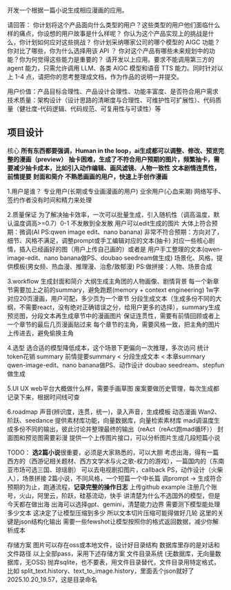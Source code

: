 开发一个根据一篇小说生成相应漫画的应用。

请回答：
你计划将这个产品面向什么类型的用户？这些类型的用户他们面临什么样的痛点，你设想的用户故事是什么样呢？
你认为这个产品实现上的挑战是什么，你计划如何应对这些挑战？
你计划采纳哪家公司的哪个模型的 AIGC 功能？你对比了哪些，你为什么选择用该 API ？
你对这个产品有哪些未来规划中的功能？你为何觉得这些能力是重要的？
请开发以上应用。要求不能调用第三方的 agent 能力，只需允许调用 LLM、各类 AIGC 模型和语音 TTS 能力。同时针对以上 1-4 点，请把你的思考整理成文档，作为作品的说明一并提交。

用户价值：产品目标合理性、产品设计合理性、功能丰富度、是否符合用户需求
技术质量：架构设计（设计思路的清晰度与合理性、可维护性可扩展性）、代码质量（健壮度-代码逻辑、代码规范、可复用性与可读性）等

## 项目设计

核心
**所有东西都要强调，Human in the loop，ai生成都可以调整、修改、预览完整的漫画（preview）**
**抽卡困难，生成了不符合用户预期的图片，频繁抽卡，需要减少抽卡成本，比如引入动作编辑、画风滤镜、人物一致性**
**文本剧情连贯性，前情提要**
**封面和简介**
**不熟悉画画的用户，快速上手创作漫画**

1.用户是谁？
专业用户(长期或专业画漫画的用户)
业余用户(心血来潮)
网络写手、签约作者没有时间和精力来处理

2.质量保证
为了解决抽卡效率，一次可以批量生成，引入随机性（调高温度，默认温度调高>=0.7）0-1 不发散到全发散
用户可以edit生成的图片
大体上符合预期：微调(AI PS:qwen image edit、nano banana)
非常不符合预期：方向对了，细节、风格不满足，调整prompt或手工编辑对应的文本(抽卡)
对应一些核心剧情，插入已经画好的图（用户上传自己画的）或者是 用户手工整理的文本(qwen-image-edit、nano banana做PS、doubao seedream做生成)
场景化、风格，提供模板(男女频、热血漫、推理漫、治愈/致郁漫)
PS:做拼接：人物、场景合成

3.workflow
生成封面和简介
大纲生成主角团的人物画像、剧情背景
每一个新章节需要加上之前的summary，避免跑题(memory + context engineering)
1w字对应20页漫画，用户可配，多少页为一个章节
分段生成文本（生成多份不同的大纲，不需要react，没有绝对正确错误之分，给用户更多的选择），summary生成预览图，分段文本再生成章节中的漫画图片
保证连贯性，需要有前情回顾或者上一个章节的最后几页漫画贴过来
每个章节的主角，需要风格一致，把主角的图片上传进去，避免偷换主角

4.选型
选合适的模型降低成本，这个场景下更偏向一次推理，多次访问
统计token花销
summary
前情提要summary < 分段生成文本 < 本章summary
qwen-image-edit、nano banana做PS、动作设计
doubao seedream、stepfun做生成

5.UI UX
web平台大概做什么样，需要手画草图
废案要做历史管理，每次生成都记录下来，根据时间线可查

6.roadmap
声音(辨识度，连贯，统一)，录入声音，生成模板
动态漫画
Wan2、阶跃、seedance
提供素材库功能，向量数据库，向量检索素材库
mad调温度生成多份不同的输出，彼此讨论并整理最终的输出（reAct（reAct跑mad循环））
封面图和预览图需要彩漫
提供一个上传图片接口，可以分析图片生成几段短篇小说

TODO：
**选2篇小说**很重要，必须是大家熟悉的，可以大胆
考虑出海，得有一篇西方的（西游记相关题材、西方文学冰与火之歌-权力的游戏），一篇国内的（东南亚市场可选三国、琼瑶剧）
可以去电视剧扣图片，callback PS，动作设计（火柴人），场景拼接
2篇小说，不同风格，一个短篇一个中长篇
调prompt -> 生成符合预期的为止，跑通流程，**记录完整的操作日志** 上传github example 
注册几个账号，火山，阿里云，阶跃，硅基流动，快手
讲清楚为什么不选国外的模型，但是今天都在做出海
出海可以选择gpt、gemini，清楚能力边界
需要测下模型能处理多少文本
这决定了让模型压缩到多少
所以文本切片压缩可能得做好几轮
这里的关键是json结构化输出
需要一些fewshot让模型按照你的格式返回数据，减少你解析成本

存储方案
图片可以存在oss或本地文件，设计好目录结构
数据库里存的是对话和文件路径
以上全部pass，采用下述存储方案
文件目录系统 (无数据库，无向量数据库，无OSS)
抛弃sqlite，也不要表，用文件目录替代，文件目录用特定格式，比如
  split_text.history、text_to_image.history，里面丢个json就好了
  2025.10.20_19.57，这是目录命名